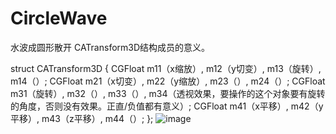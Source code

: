 # CircleWave
水波成圆形散开
CATransform3D结构成员的意义。

struct CATransform3D
{
CGFloat m11（x缩放）, m12（y切变）, m13（旋转）, m14（）;
CGFloat m21（x切变）, m22（y缩放）, m23（）, m24（）;
CGFloat m31（旋转）, m32（）, m33（）, m34（透视效果，要操作的这个对象要有旋转的角度，否则没有效果。正直/负值都有意义）;
CGFloat m41（x平移）, m42（y平移）, m43（z平移）, m44（）;
}; 
 ![image](https://github.com/CircleWave/2.gif)
